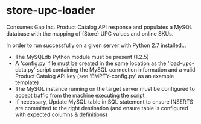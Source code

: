 # store-upc-loader
Consumes Gap Inc. Product Catalog API response and populates a MySQL database with the mapping of (Store) UPC values and online SKUs.

In order to run successfully on a given server with Python 2.7 installed...
- The MySQLdb Python module must be present (1.2.5)
- A 'config.py' file must be created in the same location as the 'load-upc-data.py' script containing the MySQL connection information and a valid Product Catalog API key (see 'EMPTY-config.py' as an example template)
- The MySQL instance running on the target server must be configured to accept traffic from the machine executing the script
- If necessary, Update MySQL table in SQL statement to ensure INSERTS are committed to the right destination (and ensure table is configured with expected columns & definitions)
